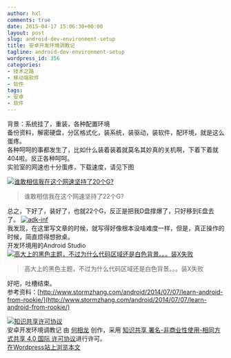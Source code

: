 ```yaml
---
author: hxl
comments: true
date: 2015-04-17 15:06:30+00:00
layout: post
slug: android-dev-environment-setup
title: 安卓开发环境调教记
tagline: android-dev-environment-setup
wordpress_id: 356
categories:
- 技术之路
- 移动端软件
- 软件
tags:
- 安卓
- 软件
---
```


背景：系统挂了，重装，各种配置环境  
备份资料，解密硬盘，分区格式化，装系统，装驱动，装软件，配环境，就是这么蛋疼。  
各种呵呵的事都发生了，比如什么装着装着就莫名其妙真的关机啊，下着下着就404啦。反正各种呵呵。  
实验室的网速也十分蛋疼，下载速度，请见下图  

[![谁敢相信我在这个网速坚持了20个G?](https://tec.hxlxz.com/wp-content/uploads/2015/04/adk-install.png)](https://tec.hxlxz.com/wp-content/uploads/2015/04/adk-install.png)   

> 谁敢相信我在这个网速坚持了22个G?  

总之，下好了，装好了，也就22个G，反正是把我D盘撑爆了，只好移到E盘去了。
[![adk-inf](https://tec.hxlxz.com/wp-content/uploads/2015/04/adk-inf.png)](https://tec.hxlxz.com/wp-content/uploads/2015/04/adk-inf.png)  
我发现，在这里写文章的时候，就写得好像根本没啥难度一样，但是，真正操作的时候，简直烦得想掀桌。  
开发环境用的Android Studio  
[![高大上的黑色主题，不过为什么代码区域还是白色背景。。。装X失败](https://tec.hxlxz.com/wp-content/uploads/2015/04/androidstudio.png)](https://tec.hxlxz.com/wp-content/uploads/2015/04/androidstudio.png)  

> 高大上的黑色主题，不过为什么代码区域还是白色背景。。。装X失败  

好吧，吐槽结束。  
参考资料：[http://www.stormzhang.com/android/2014/07/07/learn-android-from-rookie/](http://www.stormzhang.com/android/2014/07/07/learn-android-from-rookie/)  

[![知识共享许可协议](https://i.creativecommons.org/l/by-nc-sa/4.0/88x31.png)](http://creativecommons.org/licenses/by-nc-sa/4.0/)    
安卓开发环境调教记 由 [何相龙]() 创作，采用 [知识共享 署名-非商业性使用-相同方式共享 4.0 国际 许可协议](http://creativecommons.org/licenses/by-nc-sa/4.0/)进行许可。  
[在Wordpress站上浏览本文](https://tec.hxlxz.com/?p=356)
